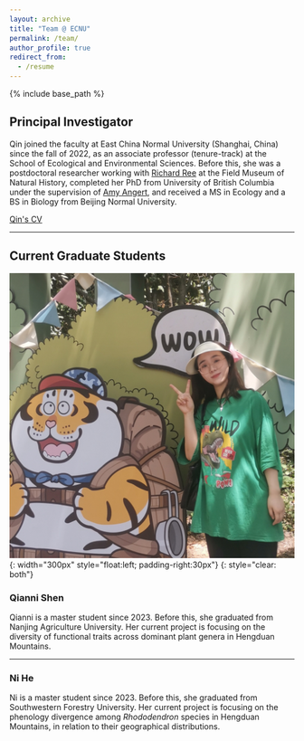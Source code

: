 ```yaml
---
layout: archive
title: "Team @ ECNU"
permalink: /team/
author_profile: true
redirect_from:
  - /resume
---
```


{% include base_path %}

Principal Investigator
------
Qin joined the faculty at East China Normal University (Shanghai, China) since the fall of 2022, as an associate professor (tenure-track) at the School of Ecological and Environmental Sciences. Before this, she was a postdoctoral researcher working with [Richard Ree](https://sites.google.com/fieldmuseum.org/reelab/) at the Field Museum of Natural History, completed her PhD from University of British Columbia under the supervision of [Amy Angert](https://angert.github.io), and received a MS in Ecology and a BS in Biology from Beijing Normal University.

[Qin's CV](https://github.com/qli/qli.github.io/tree/main/files/QinLi_CV.pdf)


<!--
(short CV)

#### Academic Position
* Associate Professor (tenure-track), East China Normal University, 2022.10 - present
* Interdisciplinary Postdoctoral Fellow, Field Museum of Natural History, 2018 - 2022

#### Education
* Ph.D. in Botany, University of British Columbia
* M.Sc. in Ecology, Beijing Normal University
* B.Sc. in Biology, Beijing Normal University

###### Professional Service
* Associate Editor: Journal of Biogeography (Oct. 2020 - Aug. 2023)
* Journal peer reviewer: New Phytologist, Journal of Ecology, Conservation Biology, Journal of Biogeography, Molecular Ecology, American Journal of Botany, Ecology and Evolution, Frontiers in Ecology and Evolution, etc.
-->

---
Current Graduate Students
------
![](/images/Qianni-Shen.jpg){: width="300px" style="float:left; padding-right:30px"}
{: style="clear: both"}
### Qianni Shen
Qianni is a master student since 2023. Before this, she graduated from Nanjing Agriculture University. Her current project is focusing on the diversity of functional traits across dominant plant genera in Hengduan Mountains.

------

### Ni He
Ni is a master student since 2023. Before this, she graduated from Southwestern Forestry University. Her current project is focusing on the phenology divergence among *Rhododendron* species in Hengduan Mountains, in relation to their geographical distributions.